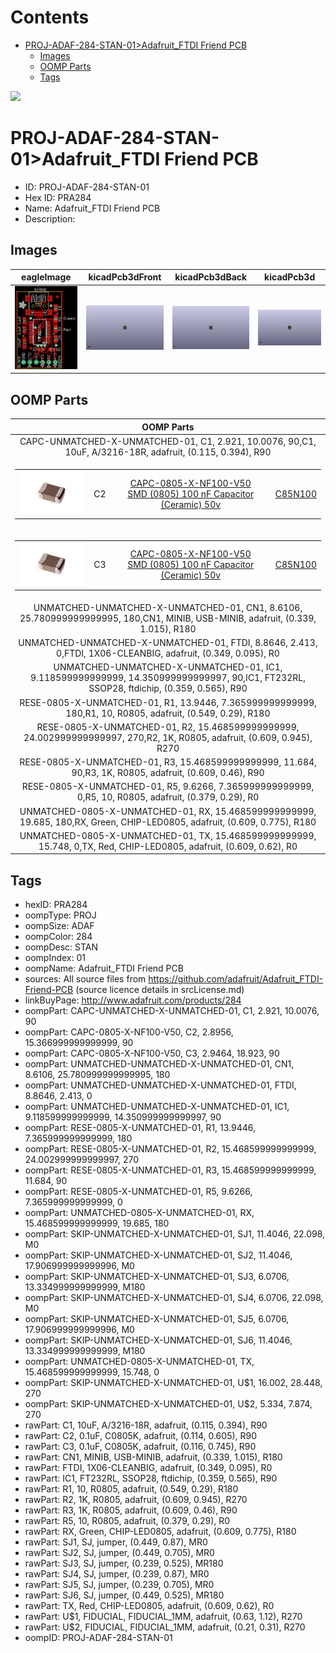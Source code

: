 



Contents
========

* [PROJ-ADAF-284-STAN-01>Adafruit_FTDI Friend PCB](#proj-adaf-284-stan-01adafruit_ftdi-friend-pcb)
	* [Images](#images)
	* [OOMP Parts](#oomp-parts)
	* [Tags](#tags)
  
![][im]
# PROJ-ADAF-284-STAN-01>Adafruit_FTDI Friend PCB

- ID: PROJ-ADAF-284-STAN-01
- Hex ID: PRA284
- Name: Adafruit_FTDI Friend PCB
- Description: 

## Images
  
  

|eagleImage|kicadPcb3dFront|kicadPcb3dBack|kicadPcb3d|
| :---: | :---: | :---: | :---: |
|[![eagleImage](eagleImage_140.png)](eagleImage_600.png)|[![kicadPcb3dFront](kicadPcb3dFront_140.png)](kicadPcb3dFront_600.png)|[![kicadPcb3dBack](kicadPcb3dBack_140.png)](kicadPcb3dBack_600.png)|[![kicadPcb3d](kicadPcb3d_140.png)](kicadPcb3d_600.png)|

## OOMP Parts
  

|OOMP Parts|
| :---: |
|CAPC-UNMATCHED-X-UNMATCHED-01, C1, 2.921, 10.0076, 90,C1, 10uF, A/3216-18R, adafruit, (0.115, 0.394), R90|
|<table><tr><td>![CAPC-0805-X-NF100-V50](https://raw.githubusercontent.com/oomlout/oomlout_OOMP_parts/main/CAPC-0805-X-NF100-V50/image_140.jpg)</td><td> C2</td><td>[CAPC-0805-X-NF100-V50<br>SMD (0805) 100 nF Capacitor (Ceramic) 50v](https://github.com/oomlout/oomlout_OOMP_parts/tree/main/CAPC-0805-X-NF100-V50/)</td><td>[C85N100](https://github.com/oomlout/oomlout_OOMP_parts/tree/main/CAPC-0805-X-NF100-V50/)</td></tr></table>|
|<table><tr><td>![CAPC-0805-X-NF100-V50](https://raw.githubusercontent.com/oomlout/oomlout_OOMP_parts/main/CAPC-0805-X-NF100-V50/image_140.jpg)</td><td> C3</td><td>[CAPC-0805-X-NF100-V50<br>SMD (0805) 100 nF Capacitor (Ceramic) 50v](https://github.com/oomlout/oomlout_OOMP_parts/tree/main/CAPC-0805-X-NF100-V50/)</td><td>[C85N100](https://github.com/oomlout/oomlout_OOMP_parts/tree/main/CAPC-0805-X-NF100-V50/)</td></tr></table>|
|UNMATCHED-UNMATCHED-X-UNMATCHED-01, CN1, 8.6106, 25.780999999999995, 180,CN1, MINIB, USB-MINIB, adafruit, (0.339, 1.015), R180|
|UNMATCHED-UNMATCHED-X-UNMATCHED-01, FTDI, 8.8646, 2.413, 0,FTDI, 1X06-CLEANBIG, adafruit, (0.349, 0.095), R0|
|UNMATCHED-UNMATCHED-X-UNMATCHED-01, IC1, 9.118599999999999, 14.350999999999997, 90,IC1, FT232RL, SSOP28, ftdichip, (0.359, 0.565), R90|
|RESE-0805-X-UNMATCHED-01, R1, 13.9446, 7.365999999999999, 180,R1, 10, R0805, adafruit, (0.549, 0.29), R180|
|RESE-0805-X-UNMATCHED-01, R2, 15.468599999999999, 24.002999999999997, 270,R2, 1K, R0805, adafruit, (0.609, 0.945), R270|
|RESE-0805-X-UNMATCHED-01, R3, 15.468599999999999, 11.684, 90,R3, 1K, R0805, adafruit, (0.609, 0.46), R90|
|RESE-0805-X-UNMATCHED-01, R5, 9.6266, 7.365999999999999, 0,R5, 10, R0805, adafruit, (0.379, 0.29), R0|
|UNMATCHED-0805-X-UNMATCHED-01, RX, 15.468599999999999, 19.685, 180,RX, Green, CHIP-LED0805, adafruit, (0.609, 0.775), R180|
|UNMATCHED-0805-X-UNMATCHED-01, TX, 15.468599999999999, 15.748, 0,TX, Red, CHIP-LED0805, adafruit, (0.609, 0.62), R0|

## Tags

- hexID: PRA284
- oompType: PROJ
- oompSize: ADAF
- oompColor: 284
- oompDesc: STAN
- oompIndex: 01
- oompName: Adafruit_FTDI Friend PCB
- sources: All source files from https://github.com/adafruit/Adafruit_FTDI-Friend-PCB (source licence details in srcLicense.md)
- linkBuyPage: http://www.adafruit.com/products/284
- oompPart: CAPC-UNMATCHED-X-UNMATCHED-01, C1, 2.921, 10.0076, 90
- oompPart: CAPC-0805-X-NF100-V50, C2, 2.8956, 15.366999999999999, 90
- oompPart: CAPC-0805-X-NF100-V50, C3, 2.9464, 18.923, 90
- oompPart: UNMATCHED-UNMATCHED-X-UNMATCHED-01, CN1, 8.6106, 25.780999999999995, 180
- oompPart: UNMATCHED-UNMATCHED-X-UNMATCHED-01, FTDI, 8.8646, 2.413, 0
- oompPart: UNMATCHED-UNMATCHED-X-UNMATCHED-01, IC1, 9.118599999999999, 14.350999999999997, 90
- oompPart: RESE-0805-X-UNMATCHED-01, R1, 13.9446, 7.365999999999999, 180
- oompPart: RESE-0805-X-UNMATCHED-01, R2, 15.468599999999999, 24.002999999999997, 270
- oompPart: RESE-0805-X-UNMATCHED-01, R3, 15.468599999999999, 11.684, 90
- oompPart: RESE-0805-X-UNMATCHED-01, R5, 9.6266, 7.365999999999999, 0
- oompPart: UNMATCHED-0805-X-UNMATCHED-01, RX, 15.468599999999999, 19.685, 180
- oompPart: SKIP-UNMATCHED-X-UNMATCHED-01, SJ1, 11.4046, 22.098, M0
- oompPart: SKIP-UNMATCHED-X-UNMATCHED-01, SJ2, 11.4046, 17.906999999999996, M0
- oompPart: SKIP-UNMATCHED-X-UNMATCHED-01, SJ3, 6.0706, 13.334999999999999, M180
- oompPart: SKIP-UNMATCHED-X-UNMATCHED-01, SJ4, 6.0706, 22.098, M0
- oompPart: SKIP-UNMATCHED-X-UNMATCHED-01, SJ5, 6.0706, 17.906999999999996, M0
- oompPart: SKIP-UNMATCHED-X-UNMATCHED-01, SJ6, 11.4046, 13.334999999999999, M180
- oompPart: UNMATCHED-0805-X-UNMATCHED-01, TX, 15.468599999999999, 15.748, 0
- oompPart: SKIP-UNMATCHED-X-UNMATCHED-01, U$1, 16.002, 28.448, 270
- oompPart: SKIP-UNMATCHED-X-UNMATCHED-01, U$2, 5.334, 7.874, 270
- rawPart: C1, 10uF, A/3216-18R, adafruit, (0.115, 0.394), R90
- rawPart: C2, 0.1uF, C0805K, adafruit, (0.114, 0.605), R90
- rawPart: C3, 0.1uF, C0805K, adafruit, (0.116, 0.745), R90
- rawPart: CN1, MINIB, USB-MINIB, adafruit, (0.339, 1.015), R180
- rawPart: FTDI, 1X06-CLEANBIG, adafruit, (0.349, 0.095), R0
- rawPart: IC1, FT232RL, SSOP28, ftdichip, (0.359, 0.565), R90
- rawPart: R1, 10, R0805, adafruit, (0.549, 0.29), R180
- rawPart: R2, 1K, R0805, adafruit, (0.609, 0.945), R270
- rawPart: R3, 1K, R0805, adafruit, (0.609, 0.46), R90
- rawPart: R5, 10, R0805, adafruit, (0.379, 0.29), R0
- rawPart: RX, Green, CHIP-LED0805, adafruit, (0.609, 0.775), R180
- rawPart: SJ1, SJ, jumper, (0.449, 0.87), MR0
- rawPart: SJ2, SJ, jumper, (0.449, 0.705), MR0
- rawPart: SJ3, SJ, jumper, (0.239, 0.525), MR180
- rawPart: SJ4, SJ, jumper, (0.239, 0.87), MR0
- rawPart: SJ5, SJ, jumper, (0.239, 0.705), MR0
- rawPart: SJ6, SJ, jumper, (0.449, 0.525), MR180
- rawPart: TX, Red, CHIP-LED0805, adafruit, (0.609, 0.62), R0
- rawPart: U$1, FIDUCIAL, FIDUCIAL_1MM, adafruit, (0.63, 1.12), R270
- rawPart: U$2, FIDUCIAL, FIDUCIAL_1MM, adafruit, (0.21, 0.31), R270
- oompID: PROJ-ADAF-284-STAN-01



[im]: kicadPcb3d_450.png
